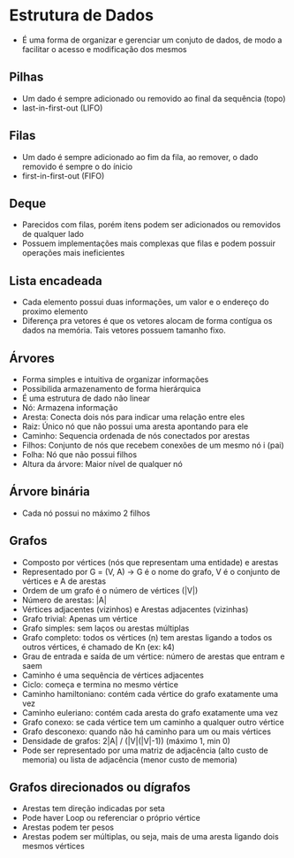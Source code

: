 # Estrutura de Dados
- É uma forma de organizar e gerenciar um conjuto de dados, de modo a facilitar o acesso e modificação dos mesmos

## Pilhas
- Um dado é sempre adicionado ou removido ao final da sequência (topo)
- last-in-first-out (LIFO)

## Filas
- Um dado é sempre adicionado ao fim da fila, ao remover, o dado removido é sempre o do ínicio
- first-in-first-out (FIFO)

## Deque
- Parecidos com filas, porém itens podem ser adicionados ou removidos de qualquer lado
- Possuem implementações mais complexas que filas e podem possuir operações mais ineficientes

## Lista encadeada
- Cada elemento possui duas informações, um valor e o endereço do proximo elemento
- Diferença pra vetores é que os vetores alocam de forma contígua os dados na memória. Tais vetores possuem tamanho fixo.

## Árvores
- Forma simples e intuitiva de organizar informações
- Possibilida armazenamento de forma hierárquica
- É uma estrutura de dado não linear
- Nó: Armazena informação
- Aresta: Conecta dois nós para indicar uma relação entre eles
- Raiz: Único nó que não possui uma aresta apontando para ele
- Caminho: Sequencia ordenada de nós conectados por arestas
- Filhos: Conjunto de nós que recebem conexões de um mesmo nó i (pai)
- Folha: Nó que não possui filhos
- Altura da árvore: Maior nível de qualquer nó

## Árvore binária
- Cada nó possui no máximo 2 filhos

## Grafos
- Composto por vértices (nós que representam uma entidade) e arestas
- Representado por G = (V, A) -> G é o nome do grafo, V é o conjunto de vértices e A de arestas
- Ordem de um grafo é o número de vértices (|V|)
- Número de arestas: |A|
- Vértices adjacentes (vizinhos) e Arestas adjacentes (vizinhas)
- Grafo trivial: Apenas um vértice
- Grafo simples: sem laços ou arestas múltiplas
- Grafo completo: todos os vértices (n) tem arestas ligando a todos os outros vértices, é chamado de Kn (ex: k4)
- Grau de entrada e saída de um vértice: número de arestas que entram e saem
- Caminho é uma sequência de vértices adjacentes
- Ciclo: começa e termina no mesmo vértice
- Caminho hamiltoniano: contém cada vértice do grafo exatamente uma vez
- Caminho euleriano: contém cada aresta do grafo exatamente uma vez
- Grafo conexo: se cada vértice tem um caminho a qualquer outro vértice
- Grafo desconexo: quando não há caminho para um ou mais vértices
- Densidade de grafos: 2|A| / (|V|(|V|-1)) (máximo 1, min 0)
- Pode ser representado por uma matriz de adjacência (alto custo de memoria) ou lista de adjacência (menor custo de memoria)


## Grafos direcionados ou dígrafos
- Arestas tem direção indicadas por seta
- Pode haver Loop ou referenciar o próprio vértice
- Arestas podem ter pesos
- Arestas podem ser múltiplas, ou seja, mais de uma aresta ligando dois mesmos vértices